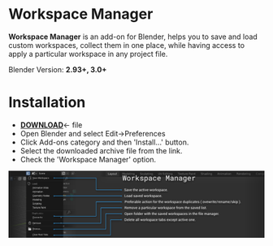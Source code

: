 # Workspace Manager

**Workspace Manager** is an add-on for Blender, helps you to save and load custom workspaces, collect them in one place, while having access to apply a particular workspace in any project file.

Blender Version: **2.93+, 3.0+**

# Installation

- [**DOWNLOAD**](https://github.com/tingjoybits/Workspace_Manager/releases/latest/download/Workspace_Manager.zip)<- file
- Open Blender and select Edit->Preferences
- Click Add-ons category and then 'Install...' button.
- Select the downloaded archive file from the link.
- Check the 'Workspace Manager' option.

![](images/Cover.png)
